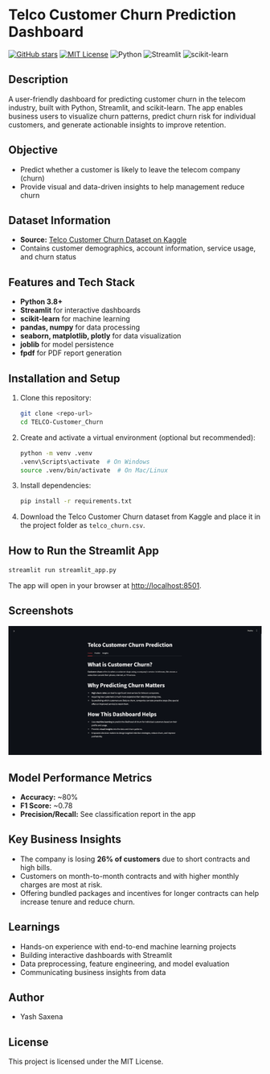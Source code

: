 # Telco Customer Churn Prediction Dashboard

[![GitHub stars](https://img.shields.io/github/stars/yourusername/your-repo?style=social)](https://github.com/yourusername/your-repo)
[![MIT License](https://img.shields.io/badge/license-MIT-green.svg)](LICENSE)
![Python](https://img.shields.io/badge/Python-3.8%2B-blue?logo=python)
![Streamlit](https://img.shields.io/badge/Streamlit-Enabled-red?logo=streamlit)
![scikit-learn](https://img.shields.io/badge/scikit--learn-ML-orange?logo=scikit-learn)

## Description
A user-friendly dashboard for predicting customer churn in the telecom industry, built with Python, Streamlit, and scikit-learn. The app enables business users to visualize churn patterns, predict churn risk for individual customers, and generate actionable insights to improve retention.

## Objective
- Predict whether a customer is likely to leave the telecom company (churn)
- Provide visual and data-driven insights to help management reduce churn

## Dataset Information
- **Source:** [Telco Customer Churn Dataset on Kaggle](https://www.kaggle.com/blastchar/telco-customer-churn)
- Contains customer demographics, account information, service usage, and churn status

## Features and Tech Stack
- **Python 3.8+**
- **Streamlit** for interactive dashboards
- **scikit-learn** for machine learning
- **pandas, numpy** for data processing
- **seaborn, matplotlib, plotly** for data visualization
- **joblib** for model persistence
- **fpdf** for PDF report generation

## Installation and Setup
1. Clone this repository:
   ```bash
   git clone <repo-url>
   cd TELCO-Customer_Churn
   ```
2. Create and activate a virtual environment (optional but recommended):
   ```bash
   python -m venv .venv
   .venv\Scripts\activate  # On Windows
   source .venv/bin/activate  # On Mac/Linux
   ```
3. Install dependencies:
   ```bash
   pip install -r requirements.txt
   ```
4. Download the Telco Customer Churn dataset from Kaggle and place it in the project folder as `telco_churn.csv`.

## How to Run the Streamlit App
```bash
streamlit run streamlit_app.py
```
The app will open in your browser at [http://localhost:8501](http://localhost:8501).

## Screenshots
![alt text](image.png)


## Model Performance Metrics
- **Accuracy:** ~80%
- **F1 Score:** ~0.78
- **Precision/Recall:** See classification report in the app

## Key Business Insights
- The company is losing **26% of customers** due to short contracts and high bills.
- Customers on month-to-month contracts and with higher monthly charges are most at risk.
- Offering bundled packages and incentives for longer contracts can help increase tenure and reduce churn.

## Learnings
- Hands-on experience with end-to-end machine learning projects
- Building interactive dashboards with Streamlit
- Data preprocessing, feature engineering, and model evaluation
- Communicating business insights from data

## Author
- Yash Saxena 

## License
This project is licensed under the MIT License.
